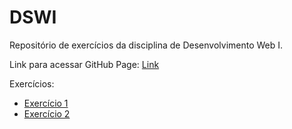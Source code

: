 # DSWI
Repositório de exercícios da disciplina de Desenvolvimento Web I.

Link para acessar GitHub Page: [Link](https://pauloandreoliv.github.io/DSWI/)

Exercícios:
* [Exercício 1](https://pauloandreoliv.github.io/DSWI/exercicio1/home.html)
* [Exercício 2](https://pauloandreoliv.github.io/DSWI/exercicio2/conta.html)
